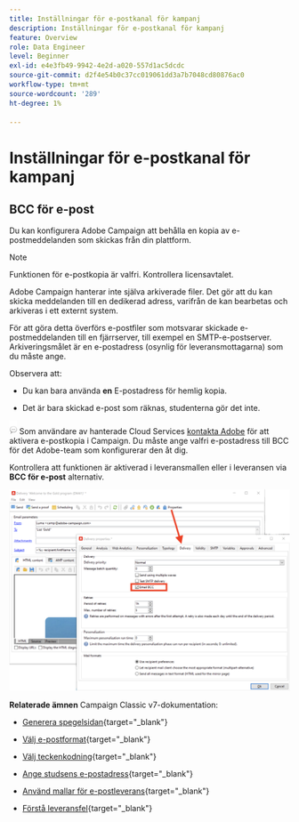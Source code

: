 ```yaml
---
title: Inställningar för e-postkanal för kampanj
description: Inställningar för e-postkanal för kampanj
feature: Overview
role: Data Engineer
level: Beginner
exl-id: e4e3fb49-9942-4e2d-a020-557d1ac5dcdc
source-git-commit: d2f4e54b0c37cc019061dd3a7b7048cd80876ac0
workflow-type: tm+mt
source-wordcount: '289'
ht-degree: 1%

---
```


# Inställningar för e-postkanal för kampanj

## BCC för e-post

Du kan konfigurera Adobe Campaign att behålla en kopia av e-postmeddelanden som skickas från din plattform.

>[!NOTE]
>Funktionen för e-postkopia är valfri. Kontrollera licensavtalet.

Adobe Campaign hanterar inte själva arkiverade filer. Det gör att du kan skicka meddelanden till en dedikerad adress, varifrån de kan bearbetas och arkiveras i ett externt system.

För att göra detta överförs e-postfiler som motsvarar skickade e-postmeddelanden till en fjärrserver, till exempel en SMTP-e-postserver. Arkiveringsmålet är en e-postadress (osynlig för leveransmottagarna) som du måste ange.

Observera att:

* Du kan bara använda **en** E-postadress för hemlig kopia.

* Det är bara skickad e-post som räknas, studenterna gör det inte.

![](../assets/do-not-localize/speech.png)  Som användare av hanterade Cloud Services [kontakta Adobe](../start/campaign-faq.md#support) för att aktivera e-postkopia i Campaign. Du måste ange valfri e-postadress till BCC för det Adobe-team som konfigurerar den åt dig.

Kontrollera att funktionen är aktiverad i leveransmallen eller i leveransen via **BCC för e-post** alternativ.

![](assets/email-bcc.png)


**Relaterade ämnen** Campaign Classic v7-dokumentation:


* [Generera spegelsidan](https://experienceleague.adobe.com/docs/campaign-classic/using/sending-messages/sending-emails/sending-an-email/email-parameters.html#generating-mirror-page){target=&quot;_blank&quot;}

* [Välj e-postformat](https://experienceleague.adobe.com/docs/campaign-classic/using/sending-messages/sending-emails/sending-an-email/email-parameters.html#selecting-message-formats){target=&quot;_blank&quot;}

* [Välj teckenkodning](https://experienceleague.adobe.com/docs/campaign-classic/using/sending-messages/sending-emails/sending-an-email/email-parameters.html#character-encoding){target=&quot;_blank&quot;}

* [Ange studsens e-postadress](https://experienceleague.adobe.com/docs/campaign-classic/using/sending-messages/sending-emails/sending-an-email/email-parameters.html#managing-bounce-emails){target=&quot;_blank&quot;}

* [Använd mallar för e-postleverans](https://experienceleague.adobe.com/docs/campaign-classic/using/sending-messages/using-delivery-templates/about-templates.html){target=&quot;_blank&quot;}

* [Förstå leveransfel](https://experienceleague.adobe.com/docs/campaign-classic/using/sending-messages/monitoring-deliveries/understanding-delivery-failures.html){target=&quot;_blank&quot;}
